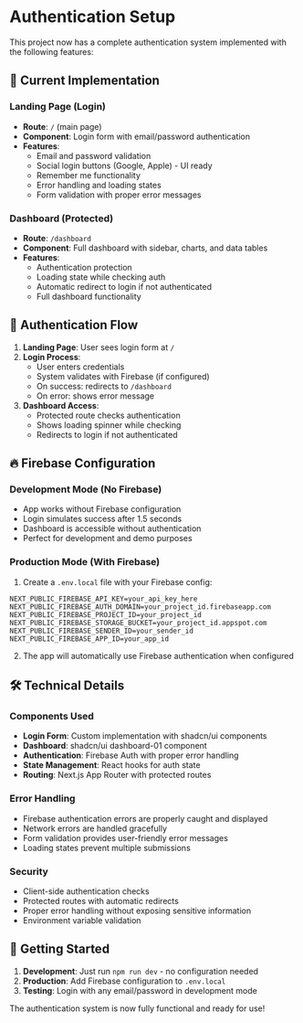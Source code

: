 # Authentication Setup

This project now has a complete authentication system implemented with the following features:

## 🚀 Current Implementation

### Landing Page (Login)

- **Route**: `/` (main page)
- **Component**: Login form with email/password authentication
- **Features**:
  - Email and password validation
  - Social login buttons (Google, Apple) - UI ready
  - Remember me functionality
  - Error handling and loading states
  - Form validation with proper error messages

### Dashboard (Protected)

- **Route**: `/dashboard`
- **Component**: Full dashboard with sidebar, charts, and data tables
- **Features**:
  - Authentication protection
  - Loading state while checking auth
  - Automatic redirect to login if not authenticated
  - Full dashboard functionality

## 🔧 Authentication Flow

1. **Landing Page**: User sees login form at `/`
2. **Login Process**:
   - User enters credentials
   - System validates with Firebase (if configured)
   - On success: redirects to `/dashboard`
   - On error: shows error message
3. **Dashboard Access**:
   - Protected route checks authentication
   - Shows loading spinner while checking
   - Redirects to login if not authenticated

## 🔥 Firebase Configuration

### Development Mode (No Firebase)

- App works without Firebase configuration
- Login simulates success after 1.5 seconds
- Dashboard is accessible without authentication
- Perfect for development and demo purposes

### Production Mode (With Firebase)

1. Create a `.env.local` file with your Firebase config:

```env
NEXT_PUBLIC_FIREBASE_API_KEY=your_api_key_here
NEXT_PUBLIC_FIREBASE_AUTH_DOMAIN=your_project_id.firebaseapp.com
NEXT_PUBLIC_FIREBASE_PROJECT_ID=your_project_id
NEXT_PUBLIC_FIREBASE_STORAGE_BUCKET=your_project_id.appspot.com
NEXT_PUBLIC_FIREBASE_SENDER_ID=your_sender_id
NEXT_PUBLIC_FIREBASE_APP_ID=your_app_id
```

2. The app will automatically use Firebase authentication when configured

## 🛠️ Technical Details

### Components Used

- **Login Form**: Custom implementation with shadcn/ui components
- **Dashboard**: shadcn/ui dashboard-01 component
- **Authentication**: Firebase Auth with proper error handling
- **State Management**: React hooks for auth state
- **Routing**: Next.js App Router with protected routes

### Error Handling

- Firebase authentication errors are properly caught and displayed
- Network errors are handled gracefully
- Form validation provides user-friendly error messages
- Loading states prevent multiple submissions

### Security

- Client-side authentication checks
- Protected routes with automatic redirects
- Proper error handling without exposing sensitive information
- Environment variable validation

## 🚦 Getting Started

1. **Development**: Just run `npm run dev` - no configuration needed
2. **Production**: Add Firebase configuration to `.env.local`
3. **Testing**: Login with any email/password in development mode

The authentication system is now fully functional and ready for use!
